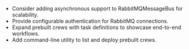 - Consider adding asynchronous support to RabbitMQMessageBus for scalability.
- Provide configurable authentication for RabbitMQ connections.
- Expand prebuilt crews with task definitions to showcase end-to-end workflows.
- Add command-line utility to list and deploy prebuilt crews.
